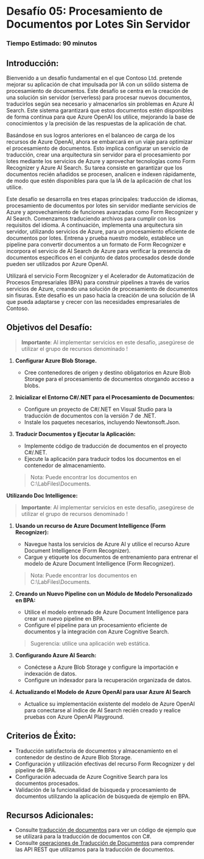# Desafío 05: Procesamiento de Documentos por Lotes Sin Servidor

### Tiempo Estimado: 90 minutos

## Introducción:

Bienvenido a un desafío fundamental en el que Contoso Ltd. pretende mejorar su aplicación de chat impulsada por IA con un sólido sistema de procesamiento de documentos. Este desafío se centra en la creación de una solución sin servidor (serverless) para procesar nuevos documentos, traducirlos según sea necesario y almacenarlos sin problemas en Azure AI Search. Este sistema garantizará que estos documentos estén disponibles de forma continua para que Azure OpenAI los utilice, mejorando la base de conocimientos y la precisión de las respuestas de la aplicación de chat.

Basándose en sus logros anteriores en el balanceo de carga de los recursos de Azure OpenAI, ahora se embarcará en un viaje para optimizar el procesamiento de documentos. Esto implica configurar un servicio de traducción, crear una arquitectura sin servidor para el procesamiento por lotes mediante los servicios de Azure y aprovechar tecnologías como Form Recognizer y Azure AI Search. Su tarea consiste en garantizar que los documentos recién añadidos se procesen, analicen e indexen rápidamente, de modo que estén disponibles para que la IA de la aplicación de chat los utilice.

Este desafío se desarrolla en tres etapas principales: traducción de idiomas, procesamiento de documentos por lotes sin servidor mediante servicios de Azure y aprovechamiento de funciones avanzadas como Form Recognizer y AI Search. Comenzamos traduciendo archivos para cumplir con los requisitos del idioma. A continuación, implementa una arquitectura sin servidor, utilizando servicios de Azure, para un procesamiento eficiente de documentos por lotes. Entrena y prueba nuestro modelo, establece un pipeline para convertir documentos a un formato de Form Recognizer e incorpora el servicio de AI Search de Azure para verificar la presencia de documentos específicos en el conjunto de datos procesados ​​desde donde pueden ser utilizados por Azure OpenAI.

Utilizará el servicio Form Recognizer y el Acelerador de Automatización de Procesos Empresariales (BPA) para construir pipelines a través de varios servicios de Azure, creando una solución de procesamiento de documentos sin fisuras. Este desafío es un paso hacia la creación de una solución de IA que pueda adaptarse y crecer con las necesidades empresariales de Contoso.

## Objetivos del Desafío:

> **Importante**: Al implementar servicios en este desafío, ¡asegúrese de utilizar el grupo de recursos denominado **<inject key="Resource Group Name"/>**  !

1. **Configurar Azure Blob Storage.**
   - Cree contenedores de origen y destino obligatorios en Azure Blob Storage para el procesamiento de documentos otorgando acceso a blobs.


2. **Inicializar el Entorno C#/.NET para el Procesamiento de Documentos:**
   - Configure un proyecto de C#/.NET en Visual Studio para la traducción de documentos con la versión 7 de .NET.
   - Instale los paquetes necesarios, incluyendo Newtonsoft.Json.


3. **Traducir Documentos y Ejecutar la Aplicación:**
   - Implemente código de traducción de documentos en el proyecto C#/.NET.
   - Ejecute la aplicación para traducir todos los documentos en el contenedor de almacenamiento.
   > Nota: Puede encontrar los documentos en C:\LabFiles\Documents.


   <validation step="6936c21b-ffd6-4778-904b-25346932940b" />

**Utilizando Doc Intelligence:**
> **Importante**: Al implementar servicios en este desafío, ¡asegúrese de utilizar el grupo de recursos denominado **<inject key="Resource Group Name"/>**  !

1. **Usando un recurso de Azure Document Intelligence (Form Recognizer):**
    - Navegue hasta los servicios de Azure AI y utilice el recurso Azure Document Intelligence (Form Recognizer).
    - Cargue y etiquete los documentos de entrenamiento para entrenar el modelo de Azure Document Intelligence (Form Recognizer).
    > Nota: Puede encontrar los documentos en C:\LabFiles\Documents.


2. **Creando un Nuevo Pipeline con un Módulo de Modelo Personalizado en BPA:**
    - Utilice el modelo entrenado de Azure Document Intelligence para crear un nuevo pipeline en BPA.
    - Configure el pipeline para un procesamiento eficiente de documentos y la integración con Azure Cognitive Search.
    > Sugerencia: utilice una aplicación web estática.

3. **Configurando Azure AI Search:**
    - Conéctese a Azure Blob Storage y configure la importación e indexación de datos.
    - Configure un indexador para la recuperación organizada de datos.


4. **Actualizando el Modelo de Azure OpenAI para usar Azure AI Search**
    - Actualice su implementación existente del modelo de Azure OpenAI para conectarse al índice de AI Search recién creado y realice pruebas con Azure OpenAI Playground.
      
## Criterios de Éxito:

- Traducción satisfactoria de documentos y almacenamiento en el contenedor de destino de Azure Blob Storage.
- Configuración y utilización efectivas del recurso Form Recognizer y del pipeline de BPA.
- Configuración adecuada de Azure Cognitive Search para los documentos procesados.
- Validación de la funcionalidad de búsqueda y procesamiento de documentos utilizando la aplicación de búsqueda de ejemplo en BPA.

## Recursos Adicionales:

- Consulte [traducción de documentos](https://learn.microsoft.com/en-us/azure/ai-services/translator/document-translation/quickstarts/document-translation-rest-api?pivots=programming-language-csharp#code-sample) para ver un código de ejemplo que se utilizará para la traducción de documentos con C#.
- Consulte [operaciones de Traducción de Documentos](https://learn.microsoft.com/en-us/azure/ai-services/translator/document-translation/reference/rest-api-guide) para comprender las API REST que utilizamos para la traducción de documentos.
